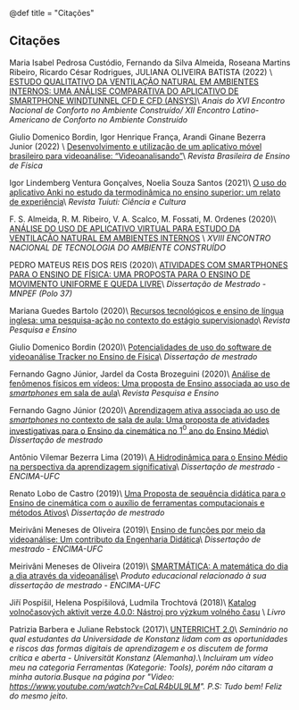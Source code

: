 @def title = "Citações"

## Citações

Maria Isabel Pedrosa Custódio, Fernando da Silva Almeida, Roseana Martins Ribeiro, Ricardo César Rodrigues, JULIANA OLIVEIRA BATISTA (2022) \\ [ESTUDO QUALITATIVO DA VENTILAÇÃO NATURAL EM AMBIENTES INTERNOS: UMA ANÁLISE COMPARATIVA DO APLICATIVO DE SMARTPHONE WINDTUNNEL CFD E CFD (ANSYS)](https://www.even3.com.br/anais/encac2021/337164-estudo-qualitativo-da-ventilacao-natural-em-ambientes-internos--uma-analise-comparativa-do-aplicativo-de-smartpho/)\\
_Anais do XVI Encontro Nacional de Conforto no Ambiente Construído/ XII Encontro Latino-Americano de Conforto no Ambiente Construído_

Giulio Domenico Bordin, Igor Henrique França, Arandi Ginane Bezerra Junior (2022) \\ [Desenvolvimento e utilização de um aplicativo móvel brasileiro para videoanálise: “Videoanalisando”](https://www.scielo.br/j/rbef/a/dDYbdVqc3JZVPZzSkJbDsRq/#)\\
_Revista Brasileira de Ensino de Física_

Igor Lindemberg Ventura Gonçalves, Noelia Souza Santos (2021)\\ [O uso do aplicativo Anki no estudo da termodinâmica no ensino superior: um relato de experiência](https://www.researchgate.net/publication/357232834_O_O_uso_do_aplicativo_Anki_no_estudo_da_termodinamica_no_ensino_superior_um_relato_de_experiencia)\\
_Revista Tuiuti: Ciência e Cultura_

F. S. Almeida, R. M. Ribeiro, V. A. Scalco, M. Fossati, M. Ordenes (2020)\\
[ANÁLISE DO USO DE APLICATIVO VIRTUAL PARA ESTUDO DA VENTILAÇÃO NATURAL EM AMBIENTES INTERNOS](https://eventos.antac.org.br/index.php/entac/article/view/820?articlesBySimilarityPage=5) \\
_XVIII ENCONTRO NACIONAL DE TECNOLOGIA DO AMBIENTE CONSTRUÍDO_

PEDRO MATEUS REIS DOS REIS (2020)\\ [ATIVIDADES COM SMARTPHONES PARA O ENSINO DE FÍSICA: UMA PROPOSTA PARA O ENSINO DE MOVIMENTO UNIFORME E QUEDA LIVRE](https://www1.fisica.org.br/mnpef/sites/default/files/dissertacaoarquivo/polo-37-dissertacao-pedro.pdf)\\
_Dissertação de Mestrado - MNPEF (Polo 37)_

Mariana Guedes Bartolo (2020)\\
[Recursos tecnológicos e ensino de língua inglesa: uma pesquisa-ação no contexto do estágio supervisionado](https://revistas.ufob.edu.br/index.php/pqe/article/view/720/967)\\
_Revista Pesquisa e Ensino_

Giulio Domenico Bordin (2020)\\
[Potencialidades de uso do software de videoanálise Tracker no Ensino de Física](https://repositorio.utfpr.edu.br/jspui/bitstream/1/5124/2/videoanalisetrackerensinofisica.pdf)\\
_Dissertação de mestrado_

Fernando Gagno Júnior, Jardel da Costa Brozeguini (2020)\\
[Análise de fenômenos físicos em vídeos: Uma proposta de Ensino associada ao uso de _smartphones_ em sala de aula](https://revistas.ufob.edu.br/index.php/pqe/article/view/694/945)\\
_Revista Pesquisa e Ensino_

Fernando Gagno Júnior (2020)\\
[Aprendizagem ativa associada ao uso de _smartphones_ no contexto de sala de aula: Uma proposta de atividades investigativas para o Ensino da cinemática no ${1}^{0}$ ano do Ensino Médio](https://ppgefis.cariacica.ifes.edu.br/images/stories/MNPEF_Disserta%C3%A7%C3%A3o_de_Mestrado_Profissional_Fernando_Gagno_Turma_2017.pdf)\\
_Dissertação de mestrado_

Antônio Vilemar Bezerra Lima (2019)\\
[A Hidrodinâmica para o Ensino Médio na perspectiva da aprendizagem significativa](http://www.repositorio.ufc.br/bitstream/riufc/49130/8/2019_dis_avblima.pdf)\\
_Dissertação de mestrado - ENCIMA-UFC_

Renato Lobo de Castro (2019)\\
[Uma Proposta de sequência didática para o Ensino de cinemática com o auxílio de ferramentas computacionais e métodos Ativos](http://www.repositorio.ufc.br/bitstream/riufc/49125/3/2019_dis_rlcastro.pdf)\\
_Dissertação de mestrado_

Meirivâni Meneses de Oliveira (2019)\\
[Ensino de funções por meio da videoanálise: Um contributo da Engenharia Didática](http://www.repositorio.ufc.br/handle/riufc/49494)\\
_Dissertação de mestrado - ENCIMA-UFC_

Meirivâni Meneses de Oliveira (2019)\\
[SMARTMÁTICA: A matemática do dia a dia através da videoanálise](http://www.repositorio.ufc.br/handle/riufc/49494)\\
_Produto educacional relacionado à sua dissertação de mestrado - ENCIMA-UFC_

Jiří Pospíšil, Helena Pospíšilová, Ludmila Trochtová (2018)\\
[Katalog volnočasových aktivit
verze 4.0.0: Nástroj pro výzkum volného času](https://www.researchgate.net/profile/Jiri_Pospisil4/publication/332845796_Katalog_volnocasovych_aktivit_verze_400/links/5e9f8c1f4585150839f3fd3a/Katalog-volnocasovych-aktivit-verze-400.pdf) \\
_Livro_

 Patrizia Barbera e Juliane Rebstock (2017)\\
 [UNTERRICHT 2.0](https://unterrichtvonmorgen.wordpress.com/category/tools/)\\
_Seminário no qual estudantes da Universidade de Konstanz lidam com as oportunidades e riscos das formas digitais de aprendizagem e os discutem de forma crítica e aberta -  Universität Konstanz (Alemanha)_.\\
 _Incluiram um vídeo meu na categoria Ferramentas (Kategorie: Tools), porém não citaram a minha autoria.Busque na página por "Video: https://www.youtube.com/watch?v=CaLR4bUL9LM". P.S: Tudo bem! Feliz do mesmo jeito._
